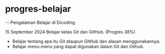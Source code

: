 # progres-belajar
-- Pengalaman Belajar di Dicoding

15 September 2024
Belajar kelas Git dan GitHub. (Progres 38%)
* Belajar tentang apa itu Git ataupun GitHub dan alasan menggunakannya.
* Belajar menu-menu yang dapat digunakan dalam Git dan Github.
